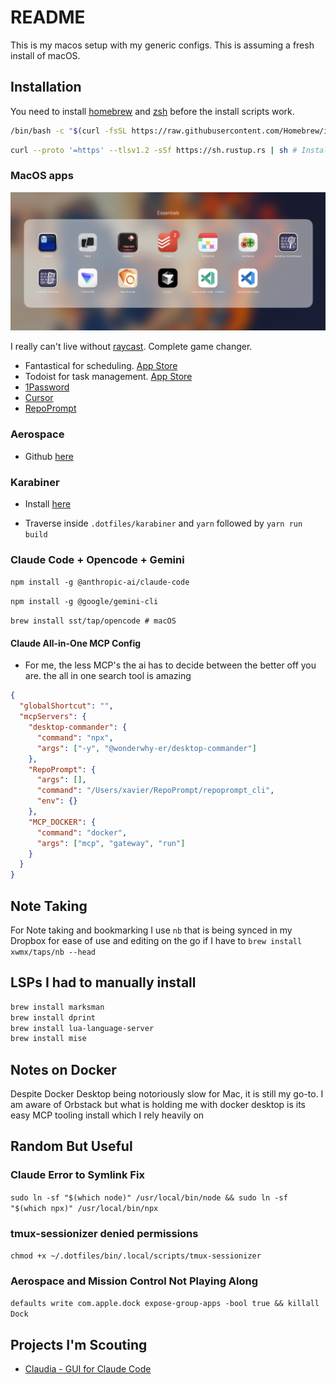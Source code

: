 # README

This is my macos setup with my generic configs. This is assuming a fresh install of macOS.

## Installation

You need to install [homebrew](https://brew.sh/) and [zsh](https://github.com/robbyrussell/oh-my-zsh) before the install scripts work.

```bash
/bin/bash -c "$(curl -fsSL https://raw.githubusercontent.com/Homebrew/install/HEAD/install.sh)"
```

```bash
curl --proto '=https' --tlsv1.2 -sSf https://sh.rustup.rs | sh # Install rust
```

### MacOS apps

![My Essentials Folder](./assets/images/app_essentials.png)

I really can't live without [raycast](https://www.raycast.com/). Complete game changer.

- Fantastical for scheduling. [App Store](https://apps.apple.com/us/app/fantastical-calendar/id975937182?mt=12)
- Todoist for task management. [App Store](https://apps.apple.com/us/app/todoist-to-do-list-calendar/id585829637?mt=12)
- [1Password](https://1password.com/downloads/mac)
- [Cursor](https://cursor.com/)
- [RepoPrompt](https://repoprompt.com/)

### Aerospace

- Github [here](https://github.com/nikitabobko/AeroSpace)

### Karabiner

- Install [here](https://karabiner-elements.pqrs.org/)

* Traverse inside `.dotfiles/karabiner` and `yarn` followed by `yarn run build`

### Claude Code + Opencode + Gemini

`npm install -g @anthropic-ai/claude-code`

`npm install -g @google/gemini-cli`

`brew install sst/tap/opencode # macOS`

#### Claude All-in-One MCP Config

- For me, the less MCP's the ai has to decide between the better off you are. the all in one search tool is amazing

```json
{
  "globalShortcut": "",
  "mcpServers": {
    "desktop-commander": {
      "command": "npx",
      "args": ["-y", "@wonderwhy-er/desktop-commander"]
    },
    "RepoPrompt": {
      "args": [],
      "command": "/Users/xavier/RepoPrompt/repoprompt_cli",
      "env": {}
    },
    "MCP_DOCKER": {
      "command": "docker",
      "args": ["mcp", "gateway", "run"]
    }
  }
}
```

## Note Taking

For Note taking and bookmarking I use `nb` that is being synced in my Dropbox for ease of use and editing on the go if I have to
`brew install xwmx/taps/nb --head`

## LSPs I had to manually install

```sh
brew install marksman
brew install dprint
brew install lua-language-server
brew install mise
```

## Notes on Docker

Despite Docker Desktop being notoriously slow for Mac, it is still my go-to. I am aware of Orbstack but what is holding me with docker desktop is its easy MCP tooling install which I rely heavily on

## Random But Useful

### Claude Error to Symlink Fix

`sudo ln -sf "$(which node)" /usr/local/bin/node && sudo ln -sf "$(which npx)" /usr/local/bin/npx`

### tmux-sessionizer denied permissions

`chmod +x ~/.dotfiles/bin/.local/scripts/tmux-sessionizer`

### Aerospace and Mission Control Not Playing Along

`defaults write com.apple.dock expose-group-apps -bool true && killall Dock`

## Projects I'm Scouting

- [Claudia - GUI for Claude Code](https://github.com/getAsterisk/claudia)
